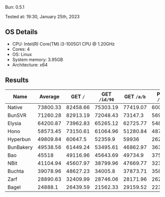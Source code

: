 Bun: 0.5.1

Tested at: 19:30, January 25th, 2023

## OS Details
- CPU: Intel(R) Core(TM) i3-1005G1 CPU @ 1.20GHz
- Cores: 4
- OS: Linux
- System memory: 3.95GB
- Architecture: x64

## Results
| Name | Average | GET `/` | GET `/id/90` | GET `/a/b` | POST `/json` |
| --- | --- | --- | --- | --- | --- | 
| Native | 73800.33 | 82458.66 | 75303.19 | 77419.07 | 60020.39 |
| BunSVR | 71260.28 | 82913.19 | 72048.43 | 73147.3 | 56932.2 |
| Elysia | 64200.87 | 73962.83 | 65265.12 | 62725.77 | 54849.76 |
| Hono | 58573.45 | 73150.61 | 61064.96 | 51280.84 | 48797.37 |
| Hyperbun | 49809.84 | 60647.5 | 52359.9 | 59936 | 26295.94 |
| BunBakery | 49538.56 | 61449.24 | 53495.61 | 46862.97 | 36346.4 |
| Bao | 45518 | 49116.96 | 45643.69 | 49734.9 | 37576.45 |
| NBit | 41104.94 | 45607.97 | 38799.96 | 47669.77 | 32342.07 |
| Buchta | 39078.96 | 48627.23 | 34005.8 | 37873.71 | 35809.11 |
| Zarf | 28890.63 | 32409.99 | 28746.06 | 28171.96 | 26234.52 |
| Bagel | 24888.1 | 26439.59 | 21562.33 | 29159.52 | 22390.97 |